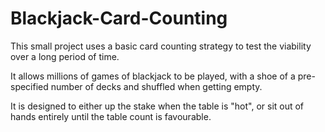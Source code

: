 # Blackjack-Card-Counting

This small project uses a basic card counting strategy to test the viability over a long period of time.

It allows millions of games of blackjack to be played, with a shoe of a pre-specified number of decks and shuffled when getting empty.

It is designed to either up the stake when the table is "hot", or sit out of hands entirely until the table count is favourable.
